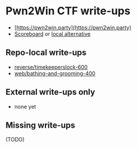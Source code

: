# Pwn2Win CTF write-ups

* [https://pwn2win.party](https://pwn2win.party)
* [Scoreboard](https://pwn2win.party/game/scoreboard) or [local alternative](TODOLOCAL)

## Repo-local write-ups

* [reverse/timekeeperslock-600](reverse/timekeeperslock-600)
* [web/bathing-and-grooming-400](web/bathing-and-grooming-400)

## External write-ups only

* none yet

## Missing write-ups

(TODO)
